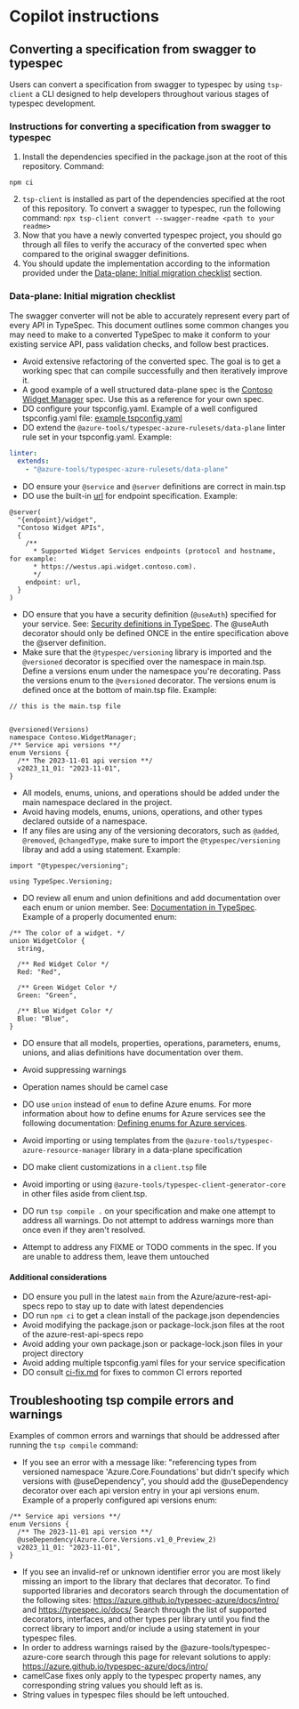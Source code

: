 # Copilot instructions

## Converting a specification from swagger to typespec

Users can convert a specification from swagger to typespec by using `tsp-client` a CLI designed to help developers throughout various stages of typespec development.

### Instructions for converting a specification from swagger to typespec

1. Install the dependencies specified in the package.json at the root of this repository. Command:

```
npm ci
```

2. `tsp-client` is installed as part of the dependencies specified at the root of this repository. To convert a swagger to typespec, run the following command: `npx tsp-client convert --swagger-readme <path to your readme>`
3. Now that you have a newly converted typespec project, you should go through all files to verify the accuracy of the converted spec when compared to the original swagger definitions.
4. You should update the implementation according to the information provided under the [Data-plane: Initial migration checklist](#data-plane-initial-migration-checklist) section.

### Data-plane: Initial migration checklist

The swagger converter will not be able to accurately represent every part of every API in TypeSpec. This document outlines some common changes you may need to make to a converted TypeSpec to make it conform to your existing service API, pass validation checks, and follow best practices.

- Avoid extensive refactoring of the converted spec. The goal is to get a working spec that can compile successfully and then iteratively improve it.
- A good example of a well structured data-plane spec is the [Contoso Widget Manager][contoso-widget-manager] spec. Use this as a reference for your own spec.
- DO configure your tspconfig.yaml. Example of a well configured tspconfig.yaml file: [example tspconfig.yaml][tspconfig]
- DO extend the `@azure-tools/typespec-azure-rulesets/data-plane` linter rule set in your tspconfig.yaml. Example:

```yaml title=tspconfig.yaml
linter:
  extends:
    - "@azure-tools/typespec-azure-rulesets/data-plane"
```

- DO ensure your `@service` and `@server` definitions are correct in main.tsp
- DO use the built-in [url][url-type] for endpoint specification. Example:

```tsp
@server(
  "{endpoint}/widget",
  "Contoso Widget APIs",
  {
    /**
      * Supported Widget Services endpoints (protocol and hostname, for example:
      * https://westus.api.widget.contoso.com).
      */
    endpoint: url,
  }
)
```

- DO ensure that you have a security definition (`@useAuth`) specified for your service. See: [Security definitions in TypeSpec][security-definitions]. The @useAuth decorator should only be defined ONCE in the entire specification above the @server definition.
- Make sure that the `@typespec/versioning` library is imported and the `@versioned` decorator is specified over the namespace in main.tsp. Define a versions enum under the namespace you're decorating. Pass the versions enum to the `@versioned` decorator. The versions enum is defined once at the bottom of main.tsp file. Example:

```tsp
// this is the main.tsp file


@versioned(Versions)
namespace Contoso.WidgetManager;
/** Service api versions **/
enum Versions {
  /** The 2023-11-01 api version **/
  v2023_11_01: "2023-11-01",
}
```

- All models, enums, unions, and operations should be added under the main namespace declared in the project.
- Avoid having models, enums, unions, operations, and other types declared outside of a namespace.
- If any files are using any of the versioning decorators, such as `@added`, `@removed`, `@changedType`, make sure to import the `@typespec/versioning` libray and add a using statement. Example:

```tsp
import "@typespec/versioning";

using TypeSpec.Versioning;
```

- DO review all enum and union definitions and add documentation over each enum or union member. See: [Documentation in TypeSpec][docs]. Example of a properly documented enum:

```tsp
/** The color of a widget. */
union WidgetColor {
  string,

  /** Red Widget Color */
  Red: "Red",

  /** Green Widget Color */
  Green: "Green",

  /** Blue Widget Color */
  Blue: "Blue",
}
```

- DO ensure that all models, properties, operations, parameters, enums, unions, and alias definitions have documentation over them.

- Avoid suppressing warnings
- Operation names should be camel case
- DO use `union` instead of `enum` to define Azure enums. For more information about how to define enums for Azure services see the following documentation: [Defining enums for Azure services][no-enum].
- Avoid importing or using templates from the `@azure-tools/typespec-azure-resource-manager` library in a data-plane specification
- DO make client customizations in a `client.tsp` file
- Avoid importing or using `@azure-tools/typespec-client-generator-core` in other files aside from client.tsp.
- DO run `tsp compile .` on your specification and make one attempt to address all warnings. Do not attempt to address warnings more than once even if they aren't resolved.
- Attempt to address any FIXME or TODO comments in the spec. If you are unable to address them, leave them untouched

#### Additional considerations

- DO ensure you pull in the latest `main` from the Azure/azure-rest-api-specs repo to stay up to date with latest dependencies
- DO run `npm ci` to get a clean install of the package.json dependencies
- Avoid modifying the package.json or package-lock.json files at the root of the azure-rest-api-specs repo
- Avoid adding your own package.json or package-lock.json files in your project directory
- Avoid adding multiple tspconfig.yaml files for your service specification
- DO consult [ci-fix.md][ci-fix] for fixes to common CI errors reported

## Troubleshooting tsp compile errors and warnings

Examples of common errors and warnings that should be addressed after running the `tsp compile` command:

- If you see an error with a message like: "referencing types from versioned namespace 'Azure.Core.Foundations' but didn't specify which versions with @useDependency", you should add the @useDependency decorator over each api version entry in your api versions enum. Example of a properly configured api versions enum:

```
/** Service api versions **/
enum Versions {
  /** The 2023-11-01 api version **/
  @useDependency(Azure.Core.Versions.v1_0_Preview_2)
  v2023_11_01: "2023-11-01",
}

```

- If you see an invalid-ref or unknown identifier error you are most likely missing an import to the library that declares that decorator. To find supported libraries and decorators search through the documentation of the following sites: https://azure.github.io/typespec-azure/docs/intro/ and https://typespec.io/docs/ Search through the list of supported decorators, interfaces, and other types per library until you find the correct library to import and/or include a using statement in your typespec files.
- In order to address warnings raised by the @azure-tools/typespec-azure-core search through this page for relevant solutions to apply: https://azure.github.io/typespec-azure/docs/intro/
- camelCase fixes only apply to the typespec property names, any corresponding string values you should left as is.
- String values in typespec files should be left untouched.

<!-- LINKS -->

[contoso-widget-manager]: ../specification/contosowidgetmanager/Contoso.WidgetManager/
[tspconfig]: ../specification/contosowidgetmanager/Contoso.WidgetManager/tspconfig.yaml
[security-definitions]: https://azure.github.io/typespec-azure/docs/reference/azure-style-guide#security-definitions
[versioning]: https://typespec.io/docs/libraries/versioning/guide#implementing-versioned-apis
[docs]: https://typespec.io/docs/language-basics/documentation
[ci-fix]: ../documentation/ci-fix.md
[url-type]: https://typespec.io/docs/language-basics/built-in-types#string-types
[no-enum]: https://azure.github.io/typespec-azure/docs/libraries/azure-core/rules/no-enum
